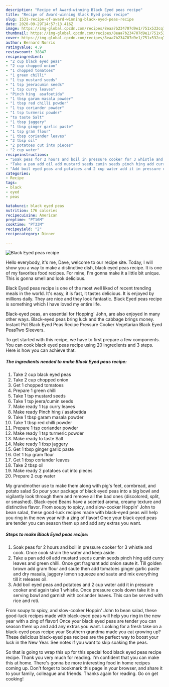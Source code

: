 ```yaml
---
description: "Recipe of Award-winning Black Eyed peas recipe"
title: "Recipe of Award-winning Black Eyed peas recipe"
slug: 1531-recipe-of-award-winning-black-eyed-peas-recipe
date: 2020-09-29T14:57:13.416Z
image: https://img-global.cpcdn.com/recipes/8eaa7b234707d9e1/751x532cq70/black-eyed-peas-recipe-recipe-main-photo.jpg
thumbnail: https://img-global.cpcdn.com/recipes/8eaa7b234707d9e1/751x532cq70/black-eyed-peas-recipe-recipe-main-photo.jpg
cover: https://img-global.cpcdn.com/recipes/8eaa7b234707d9e1/751x532cq70/black-eyed-peas-recipe-recipe-main-photo.jpg
author: Bernard Norris
ratingvalue: 4.9
reviewcount: 38847
recipeingredient:
- "2 cup black eyed peas"
- "2 cup chopped onion"
- "1 chopped tomatoes"
- "1 green chilli"
- "1 tsp mustard seeds"
- "1 tsp jeeracumin seeds"
- "1 tsp curry leaves"
- "Pinch hing  asafoetida"
- "1 tbsp garam masala powder"
- "1 tbsp red chilli powder"
- "1 tsp coriander powder"
- "1 tsp turmeric powder"
- "to taste Salt"
- "1 tbsp jaggery"
- "1 tbsp ginger garlic paste"
- "1 tsp gram flour"
- "1 tbsp coriander leaves"
- "2 tbsp oil"
- "2 potatoes cut into pieces"
- "2 cup water"
recipeinstructions:
- "Soak peas for 2 hours and boil in pressure cooker for 3 whistle and cook. Once cook strain the water and keep aside."
- "Take a pan add oil add mustard seeds cumin seeds pinch hing add curry leaves and green chilli. Once get fragnant add onion saute it. Till golden brown add gram flour and saute then add tomatoes ginger garlic paste and dry masala, jaggery lemon squeeze and saute and mix everything till it releases oil."
- "Add boil eyed peas and potatoes and 2 cup water add it in pressure cooker and again take 1 whistle. Once pressure cools down take it in a serving bowl and garnish with coriander leaves. This can be served with rice and roti."
categories:
- Recipe
tags:
- black
- eyed
- peas

katakunci: black eyed peas 
nutrition: 176 calories
recipecuisine: American
preptime: "PT16M"
cooktime: "PT33M"
recipeyield: "2"
recipecategory: Dinner

---
```



![Black Eyed peas recipe](https://img-global.cpcdn.com/recipes/8eaa7b234707d9e1/751x532cq70/black-eyed-peas-recipe-recipe-main-photo.jpg)

Hello everybody, it's me, Dave, welcome to our recipe site. Today, I will show you a way to make a distinctive dish, black eyed peas recipe. It is one of my favorites food recipes. For mine, I'm gonna make it a little bit unique. This is gonna smell and look delicious.

Black Eyed peas recipe is one of the most well liked of recent trending meals in the world. It's easy, it is fast, it tastes delicious. It is enjoyed by millions daily. They are nice and they look fantastic. Black Eyed peas recipe is something which I have loved my entire life.

Black-eyed peas, an essential for Hopping&#39; John, are also enjoyed in many other ways. Black-eyed peas bring luck and the cabbage brings money. Instant Pot Black Eyed Peas Recipe Pressure Cooker Vegetarian Black Eyed PeasTwo Sleevers.


To get started with this recipe, we have to first prepare a few components. You can cook black eyed peas recipe using 20 ingredients and 3 steps. Here is how you can achieve that.

<!--inarticleads1-->

##### The ingredients needed to make Black Eyed peas recipe:

1. Take 2 cup black eyed peas
1. Take 2 cup chopped onion
1. Get 1 chopped tomatoes
1. Prepare 1 green chilli
1. Take 1 tsp mustard seeds
1. Take 1 tsp jeera/cumin seeds
1. Make ready 1 tsp curry leaves
1. Make ready Pinch hing / asafoetida
1. Take 1 tbsp garam masala powder
1. Take 1 tbsp red chilli powder
1. Prepare 1 tsp coriander powder
1. Make ready 1 tsp turmeric powder
1. Make ready to taste Salt
1. Make ready 1 tbsp jaggery
1. Get 1 tbsp ginger garlic paste
1. Get 1 tsp gram flour
1. Get 1 tbsp coriander leaves
1. Take 2 tbsp oil
1. Make ready 2 potatoes cut into pieces
1. Prepare 2 cup water


My grandmother use to make them along with pig&#39;s feet, cornbread, and potato salad So pour your package of black eyed peas into a big bowl and vigilantly look through them and remove all the bad ones (discolored, split, or smashed). Black-eyed Beans have a scented aroma, creamy texture and distinctive flavor. From soupy to spicy, and slow-cooker Hoppin&#39; John to bean salad, these good-luck recipes made with black-eyed peas will help you ring in the new year with a zing of flavor! Once your black eyed peas are tender you can season them up and add any extras you want. 

<!--inarticleads2-->

##### Steps to make Black Eyed peas recipe:

1. Soak peas for 2 hours and boil in pressure cooker for 3 whistle and cook. Once cook strain the water and keep aside.
1. Take a pan add oil add mustard seeds cumin seeds pinch hing add curry leaves and green chilli. Once get fragnant add onion saute it. Till golden brown add gram flour and saute then add tomatoes ginger garlic paste and dry masala, jaggery lemon squeeze and saute and mix everything till it releases oil.
1. Add boil eyed peas and potatoes and 2 cup water add it in pressure cooker and again take 1 whistle. Once pressure cools down take it in a serving bowl and garnish with coriander leaves. This can be served with rice and roti.


From soupy to spicy, and slow-cooker Hoppin&#39; John to bean salad, these good-luck recipes made with black-eyed peas will help you ring in the new year with a zing of flavor! Once your black eyed peas are tender you can season them up and add any extras you want. Looking for a fresh take on a black-eyed peas recipe your Southern grandma made you eat growing up? These delicious black-eyed pea recipes are the perfect way to boost your luck in the New Year. See notes if you want to skip soaking the peas. 

So that is going to wrap this up for this special food black eyed peas recipe recipe. Thank you very much for reading. I'm confident that you can make this at home. There's gonna be more interesting food in home recipes coming up. Don't forget to bookmark this page in your browser, and share it to your family, colleague and friends. Thanks again for reading. Go on get cooking!
